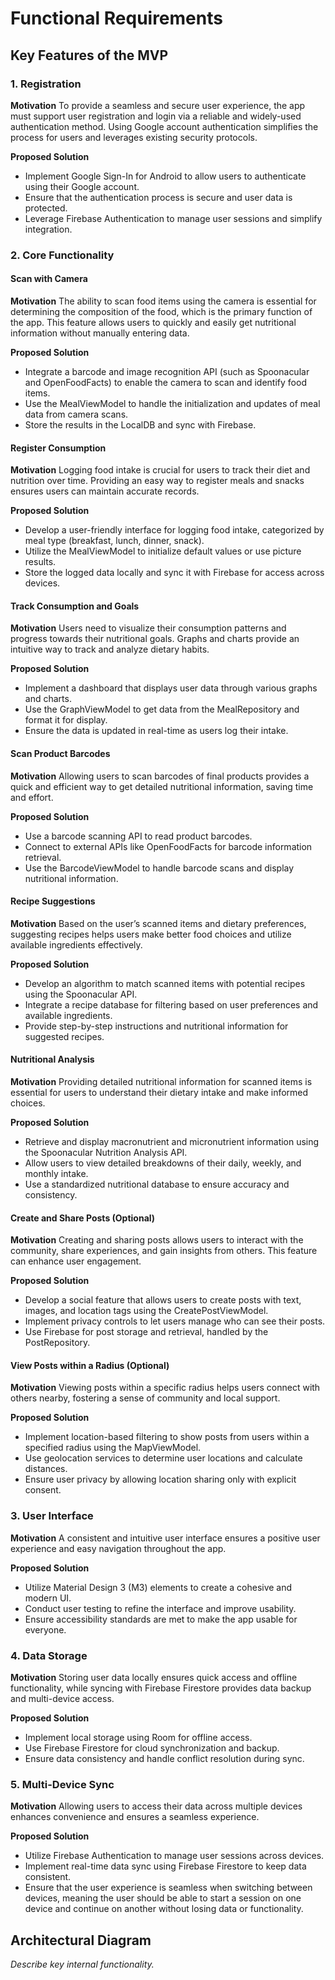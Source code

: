 # Functional Requirements

## Key Features of the MVP

### 1. Registration

**Motivation**
To provide a seamless and secure user experience, the app must support user registration and login via a reliable and widely-used authentication method. Using Google account authentication simplifies the process for users and leverages existing security protocols.

**Proposed Solution**
- Implement Google Sign-In for Android to allow users to authenticate using their Google account.
- Ensure that the authentication process is secure and user data is protected.
- Leverage Firebase Authentication to manage user sessions and simplify integration.

### 2. Core Functionality

#### Scan with Camera

**Motivation**
The ability to scan food items using the camera is essential for determining the composition of the food, which is the primary function of the app. This feature allows users to quickly and easily get nutritional information without manually entering data.

**Proposed Solution**
- Integrate a barcode and image recognition API (such as Spoonacular and OpenFoodFacts) to enable the camera to scan and identify food items.
- Use the MealViewModel to handle the initialization and updates of meal data from camera scans.
- Store the results in the LocalDB and sync with Firebase.

#### Register Consumption

**Motivation**
Logging food intake is crucial for users to track their diet and nutrition over time. Providing an easy way to register meals and snacks ensures users can maintain accurate records.

**Proposed Solution**
- Develop a user-friendly interface for logging food intake, categorized by meal type (breakfast, lunch, dinner, snack).
- Utilize the MealViewModel to initialize default values or use picture results.
- Store the logged data locally and sync it with Firebase for access across devices.

#### Track Consumption and Goals

**Motivation**
Users need to visualize their consumption patterns and progress towards their nutritional goals. Graphs and charts provide an intuitive way to track and analyze dietary habits.

**Proposed Solution**
- Implement a dashboard that displays user data through various graphs and charts.
- Use the GraphViewModel to get data from the MealRepository and format it for display.
- Ensure the data is updated in real-time as users log their intake.

#### Scan Product Barcodes

**Motivation**
Allowing users to scan barcodes of final products provides a quick and efficient way to get detailed nutritional information, saving time and effort.

**Proposed Solution**
- Use a barcode scanning API to read product barcodes.
- Connect to external APIs like OpenFoodFacts for barcode information retrieval.
- Use the BarcodeViewModel to handle barcode scans and display nutritional information.

#### Recipe Suggestions

**Motivation**
Based on the user’s scanned items and dietary preferences, suggesting recipes helps users make better food choices and utilize available ingredients effectively.

**Proposed Solution**
- Develop an algorithm to match scanned items with potential recipes using the Spoonacular API.
- Integrate a recipe database for filtering based on user preferences and available ingredients.
- Provide step-by-step instructions and nutritional information for suggested recipes.

#### Nutritional Analysis

**Motivation**
Providing detailed nutritional information for scanned items is essential for users to understand their dietary intake and make informed choices.

**Proposed Solution**
- Retrieve and display macronutrient and micronutrient information using the Spoonacular Nutrition Analysis API.
- Allow users to view detailed breakdowns of their daily, weekly, and monthly intake.
- Use a standardized nutritional database to ensure accuracy and consistency.

#### Create and Share Posts (Optional)

**Motivation**
Creating and sharing posts allows users to interact with the community, share experiences, and gain insights from others. This feature can enhance user engagement.

**Proposed Solution**
- Develop a social feature that allows users to create posts with text, images, and location tags using the CreatePostViewModel.
- Implement privacy controls to let users manage who can see their posts.
- Use Firebase for post storage and retrieval, handled by the PostRepository.

#### View Posts within a Radius (Optional)

**Motivation**
Viewing posts within a specific radius helps users connect with others nearby, fostering a sense of community and local support.

**Proposed Solution**
- Implement location-based filtering to show posts from users within a specified radius using the MapViewModel.
- Use geolocation services to determine user locations and calculate distances.
- Ensure user privacy by allowing location sharing only with explicit consent.

### 3. User Interface

**Motivation**
A consistent and intuitive user interface ensures a positive user experience and easy navigation throughout the app.

**Proposed Solution**
- Utilize Material Design 3 (M3) elements to create a cohesive and modern UI.
- Conduct user testing to refine the interface and improve usability.
- Ensure accessibility standards are met to make the app usable for everyone.

### 4. Data Storage

**Motivation**
Storing user data locally ensures quick access and offline functionality, while syncing with Firebase Firestore provides data backup and multi-device access.

**Proposed Solution**
- Implement local storage using Room for offline access.
- Use Firebase Firestore for cloud synchronization and backup.
- Ensure data consistency and handle conflict resolution during sync.

### 5. Multi-Device Sync

**Motivation**
Allowing users to access their data across multiple devices enhances convenience and ensures a seamless experience.

**Proposed Solution**
- Utilize Firebase Authentication to manage user sessions across devices.
- Implement real-time data sync using Firebase Firestore to keep data consistent.
- Ensure that the user experience is seamless when switching between devices, meaning the user should be able to start a session on one device and continue on another without losing data or functionality.

## Architectural Diagram





*Describe key internal functionality.*

